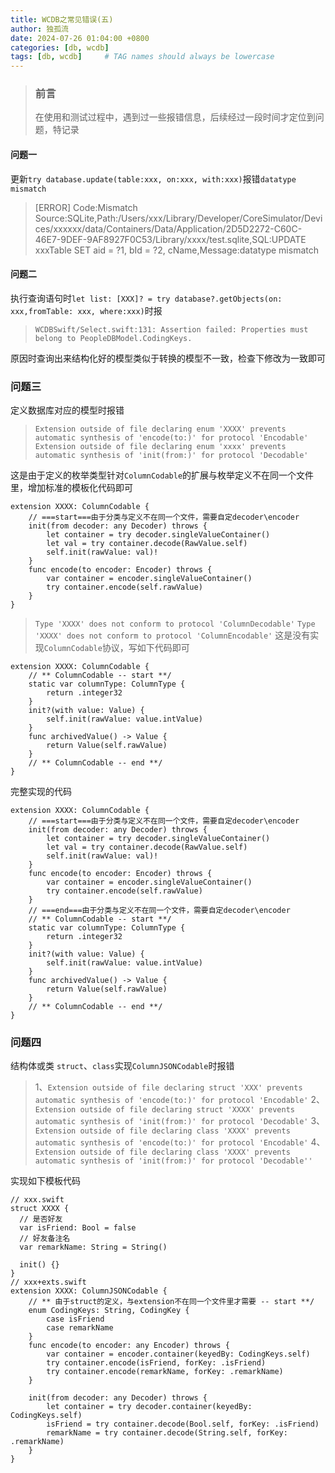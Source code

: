 ```yaml
---
title: WCDB之常见错误(五)
author: 独孤流
date: 2024-07-26 01:04:00 +0800
categories: [db, wcdb]
tags: [db, wcdb]     # TAG names should always be lowercase
---
```


> ### 前言
> 在使用和测试过程中，遇到过一些报错信息，后续经过一段时间才定位到问题，特记录

#### 问题一
更新`try database.update(table:xxx, on:xxx, with:xxx)`报错`datatype mismatch`
> [ERROR] Code:Mismatch Source:SQLite,Path:/Users/xxx/Library/Developer/CoreSimulator/Devices/xxxxxx/data/Containers/Data/Application/2D5D2272-C60C-46E7-9DEF-9AF8927F0C53/Library/xxxx/test.sqlite,SQL:UPDATE xxxTable SET aid = ?1, bId = ?2, cName,Message:datatype mismatch

#### 问题二
执行查询语句时`let list: [XXX]? = try database?.getObjects(on: xxx,fromTable: xxx, where:xxx)`时报
> `WCDBSwift/Select.swift:131: Assertion failed: Properties must belong to PeopleDBModel.CodingKeys.`

原因时查询出来结构化好的模型类似于转换的模型不一致，检查下修改为一致即可

### 问题三
定义数据库对应的模型时报错
>`Extension outside of file declaring enum 'XXXX' prevents automatic synthesis of 'encode(to:)' for protocol 'Encodable'`
>`Extension outside of file declaring enum 'xxxx' prevents automatic synthesis of 'init(from:)' for protocol 'Decodable'`

这是由于定义的枚举类型针对`ColumnCodable`的扩展与枚举定义不在同一个文件里，增加标准的模板化代码即可
```
extension XXXX: ColumnCodable {
    // ===start===由于分类与定义不在同一个文件，需要自定decoder\encoder
    init(from decoder: any Decoder) throws {
        let container = try decoder.singleValueContainer()
        let val = try container.decode(RawValue.self)
        self.init(rawValue: val)!
    }
    func encode(to encoder: Encoder) throws {
        var container = encoder.singleValueContainer()
        try container.encode(self.rawValue)
    }
}
```
> `Type 'XXXX' does not conform to protocol 'ColumnDecodable'`
> `Type 'XXXX' does not conform to protocol 'ColumnEncodable'`
这是没有实现`ColumnCodable`协议，写如下代码即可
```
extension XXXX: ColumnCodable {
    // ** ColumnCodable -- start **/
    static var columnType: ColumnType {
        return .integer32
    }
    init?(with value: Value) {
        self.init(rawValue: value.intValue)
    }
    func archivedValue() -> Value {
        return Value(self.rawValue)
    }
    // ** ColumnCodable -- end **/
}
```
完整实现的代码
```
extension XXXX: ColumnCodable {
    // ===start===由于分类与定义不在同一个文件，需要自定decoder\encoder
    init(from decoder: any Decoder) throws {
        let container = try decoder.singleValueContainer()
        let val = try container.decode(RawValue.self)
        self.init(rawValue: val)!
    }
    func encode(to encoder: Encoder) throws {
        var container = encoder.singleValueContainer()
        try container.encode(self.rawValue)
    }
    // ===end===由于分类与定义不在同一个文件，需要自定decoder\encoder
    // ** ColumnCodable -- start **/
    static var columnType: ColumnType {
        return .integer32
    }
    init?(with value: Value) {
        self.init(rawValue: value.intValue)
    }
    func archivedValue() -> Value {
        return Value(self.rawValue)
    }
    // ** ColumnCodable -- end **/
}
```

### 问题四
结构体或类 `struct`、`class`实现`ColumnJSONCodable`时报错
> 1、`Extension outside of file declaring struct 'XXX' prevents automatic synthesis of 'encode(to:)' for protocol 'Encodable'`
> 2、`Extension outside of file declaring struct 'XXXX' prevents automatic synthesis of 'init(from:)' for protocol 'Decodable'`
> 3、`Extension outside of file declaring class 'XXXX' prevents automatic synthesis of 'encode(to:)' for protocol 'Encodable'`
> 4、`Extension outside of file declaring class 'XXXX' prevents automatic synthesis of 'init(from:)' for protocol 'Decodable''`

实现如下模板代码
```
// xxx.swift
struct XXXX {
  // 是否好友
  var isFriend: Bool = false
  // 好友备注名
  var remarkName: String = String()

  init() {}
}
// xxx+exts.swift
extension XXXX: ColumnJSONCodable {
    // ** 由于struct的定义，与extension不在同一个文件里才需要 -- start **/
    enum CodingKeys: String, CodingKey {
        case isFriend
        case remarkName
    }
    func encode(to encoder: any Encoder) throws {
        var container = encoder.container(keyedBy: CodingKeys.self)
        try container.encode(isFriend, forKey: .isFriend)
        try container.encode(remarkName, forKey: .remarkName)
    }
    
    init(from decoder: any Decoder) throws {
        let container = try decoder.container(keyedBy: CodingKeys.self)
        isFriend = try container.decode(Bool.self, forKey: .isFriend)
        remarkName = try container.decode(String.self, forKey: .remarkName)
    }
}
```